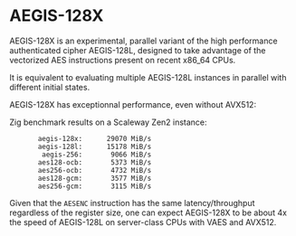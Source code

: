 # AEGIS-128X

AEGIS-128X is an experimental, parallel variant of the high performance authenticated cipher AEGIS-128L, designed to take advantage of the vectorized AES instructions present on recent x86_64 CPUs.

It is equivalent to evaluating multiple AEGIS-128L instances in parallel with different initial states.

AEGIS-128X has exceptionnal performance, even without AVX512:

Zig benchmark results on a Scaleway Zen2 instance:

```
       aegis-128x:      29070 MiB/s
       aegis-128l:      15178 MiB/s
        aegis-256:       9066 MiB/s
       aes128-ocb:       5373 MiB/s
       aes256-ocb:       4732 MiB/s
       aes128-gcm:       3577 MiB/s
       aes256-gcm:       3115 MiB/s
```

Given that the `AESENC` instruction has the same latency/throughput regardless of the register size, one can expect AEGIS-128X to be about 4x the speed of AEGIS-128L on server-class CPUs with VAES and AVX512.
